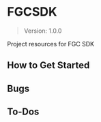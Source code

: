 # FGCSDK
> Version: 1.0.0

Project resources for FGC SDK

## How to Get Started


## Bugs


## To-Dos
